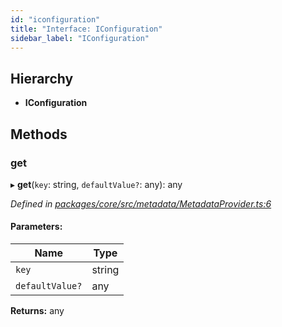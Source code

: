 ```yaml
---
id: "iconfiguration"
title: "Interface: IConfiguration"
sidebar_label: "IConfiguration"
---
```


## Hierarchy

* **IConfiguration**

## Methods

### get

▸ **get**(`key`: string, `defaultValue?`: any): any

*Defined in [packages/core/src/metadata/MetadataProvider.ts:6](https://github.com/mikro-orm/mikro-orm/blob/c7aaca40d/packages/core/src/metadata/MetadataProvider.ts#L6)*

#### Parameters:

Name | Type |
------ | ------ |
`key` | string |
`defaultValue?` | any |

**Returns:** any
